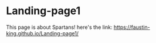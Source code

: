 # Landing-page1
This page is about Spartans!
here's the link: https://faustin-king.github.io/Landing-page1/

